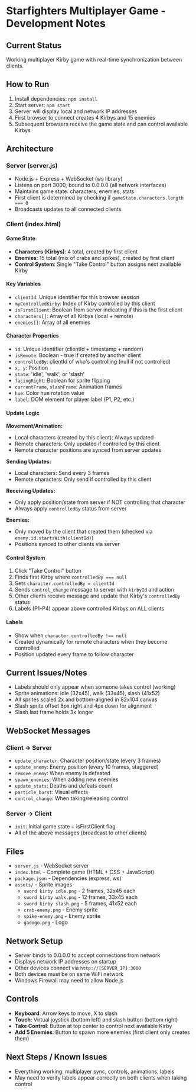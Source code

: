 # Starfighters Multiplayer Game - Development Notes

## Current Status
Working multiplayer Kirby game with real-time synchronization between clients.

## How to Run
1. Install dependencies: `npm install`
2. Start server: `npm start`
3. Server will display local and network IP addresses
4. First browser to connect creates 4 Kirbys and 15 enemies
5. Subsequent browsers receive the game state and can control available Kirbys

## Architecture

### Server (server.js)
- Node.js + Express + WebSocket (ws library)
- Listens on port 3000, bound to 0.0.0.0 (all network interfaces)
- Maintains game state: characters, enemies, stats
- First client is determined by checking if `gameState.characters.length === 0`
- Broadcasts updates to all connected clients

### Client (index.html)

#### Game State
- **Characters (Kirbys)**: 4 total, created by first client
- **Enemies**: 15 total (mix of crabs and spikes), created by first client
- **Control System**: Single "Take Control" button assigns next available Kirby

#### Key Variables
- `clientId`: Unique identifier for this browser session
- `myControlledKirby`: Index of Kirby controlled by this client
- `isFirstClient`: Boolean from server indicating if this is the first client
- `characters[]`: Array of all Kirbys (local + remote)
- `enemies[]`: Array of all enemies

#### Character Properties
- `id`: Unique identifier (clientId + timestamp + random)
- `isRemote`: Boolean - true if created by another client
- `controlledBy`: clientId of who's controlling (null if not controlled)
- `x, y`: Position
- `state`: 'idle', 'walk', or 'slash'
- `facingRight`: Boolean for sprite flipping
- `currentFrame`, `slashFrame`: Animation frames
- `hue`: Color hue rotation value
- `label`: DOM element for player label (P1, P2, etc.)

#### Update Logic
**Movement/Animation:**
- Local characters (created by this client): Always updated
- Remote characters: Only updated if controlled by this client
- Remote character positions are synced from server updates

**Sending Updates:**
- Local characters: Send every 3 frames
- Remote characters: Only send if controlled by this client

**Receiving Updates:**
- Only apply position/state from server if NOT controlling that character
- Always apply `controlledBy` status from server

**Enemies:**
- Only moved by the client that created them (checked via `enemy.id.startsWith(clientId)`)
- Positions synced to other clients via server

#### Control System
1. Click "Take Control" button
2. Finds first Kirby where `controlledBy === null`
3. Sets `character.controlledBy = clientId`
4. Sends `control_change` message to server with `kirbyId` and action
5. Other clients receive message and update that Kirby's `controlledBy` status
6. Labels (P1-P4) appear above controlled Kirbys on ALL clients

#### Labels
- Show when `character.controlledBy !== null`
- Created dynamically for remote characters when they become controlled
- Position updated every frame to follow character

## Current Issues/Notes
- Labels should only appear when someone takes control (working)
- Sprite animations: idle (32x45), walk (33x45), slash (41x52)
- All sprites scaled 2x and bottom-aligned in 82x104 canvas
- Slash sprite offset 8px right and 4px down for alignment
- Slash last frame holds 3x longer

## WebSocket Messages

### Client → Server
- `update_character`: Character position/state (every 3 frames)
- `update_enemy`: Enemy position (every 10 frames, staggered)
- `remove_enemy`: When enemy is defeated
- `spawn_enemies`: When adding new enemies
- `update_stats`: Deaths and defeats count
- `particle_burst`: Visual effects
- `control_change`: When taking/releasing control

### Server → Client
- `init`: Initial game state + isFirstClient flag
- All of the above messages (broadcast to other clients)

## Files
- `server.js` - WebSocket server
- `index.html` - Complete game (HTML + CSS + JavaScript)
- `package.json` - Dependencies (express, ws)
- `assets/` - Sprite images
  - `sword kirby idle.png` - 2 frames, 32x45 each
  - `sword kirby walk.png` - 12 frames, 33x45 each
  - `sword kirby slash.png` - 5 frames, 41x52 each
  - `crab-enemy.png` - Enemy sprite
  - `spike-enemy.png` - Enemy sprite
  - `gadogo.png` - Logo

## Network Setup
- Server binds to 0.0.0.0 to accept connections from network
- Displays network IP addresses on startup
- Other devices connect via `http://[SERVER_IP]:3000`
- Both devices must be on same WiFi network
- Windows Firewall may need to allow Node.js

## Controls
- **Keyboard**: Arrow keys to move, X to slash
- **Touch**: Virtual joystick (bottom left) and slash button (bottom right)
- **Take Control**: Button at top center to control next available Kirby
- **Add 5 Enemies**: Button to spawn more enemies (first client only creates them)

## Next Steps / Known Issues
- Everything working: multiplayer sync, controls, animations, labels
- May need to verify labels appear correctly on both clients when taking control
